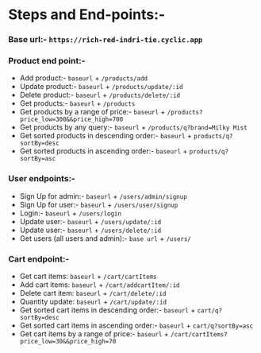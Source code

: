 # Steps and End-points:-

### Base url:-  `https://rich-red-indri-tie.cyclic.app`
### Product end point:-
  - Add product:- `baseurl` + `/products/add`
  - Update product:- `baseurl` + `/products/update/:id`
  - Delete product:- `baseurl` + `/products/delete/:id`
  - Get products:-  `baseurl` + `/products`
  - Get products by a range of price:- `baseurl` + `/products?price_low=300&&price_high=700`
  - Get products by any query:- `baseurl` + `/products/q?brand=Milky Mist`
  - Get sorted products in descending order:-  `baseurl` + `products/q?sortBy=desc`
  - Get sorted products in ascending order:-  `baseurl` + `products/q?sortBy=asc`


### User endpoints:-
  - Sign Up for admin:- `baseurl` + `/users/admin/signup`
  - Sign Up for user:- `baseurl` + `/users/user/signup`
  - Login:- `baseurl` + `/users/login`
  - Update user:- `baseurl` + `/users/update/:id`
  - Update user:- `baseurl` + `/users/delete/:id`
  - Get users (all users and admin):- `base url` + `/users/`

### Cart endpoint:- 
  - Get cart items: `baseurl` + `/cart/cartItems`
  - Add cart items: `baseurl` + `/cart/addcartItem/:id`
  - Delete cart item: `baseurl` + `/cart/delete/:id`
  - Quantity update: `baseurl` + `/cart/update/:id`
  - Get sorted cart items in descending order:-  `baseurl` + `cart/q?sortBy=desc`
  - Get sorted cart items in ascending order:-  `baseurl` + `cart/q?sortBy=asc`
  - Get cart items by a range of price:- `baseurl` + `/cart/cartItems?price_low=30&&price_high=70`
